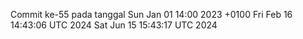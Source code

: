 Commit ke-55 pada tanggal Sun Jan 01 14:00 2023 +0100
Fri Feb 16 14:43:06 UTC 2024
Sat Jun 15 15:43:17 UTC 2024
